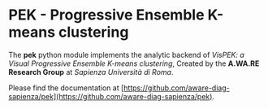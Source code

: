 [//]: # (This file contains the description that appears on the PyPI package page)

# PEK - Progressive Ensemble K-means clustering

The **pek** python module implements the analytic backend of _VisPEK: a Visual Progressive Ensemble K-means clustering_,
Created by the **A.WA.RE Research Group** at _Sapienza Università di Roma_.

Please find the documentation at [https://github.com/aware-diag-sapienza/pek](https://github.com/aware-diag-sapienza/pek).